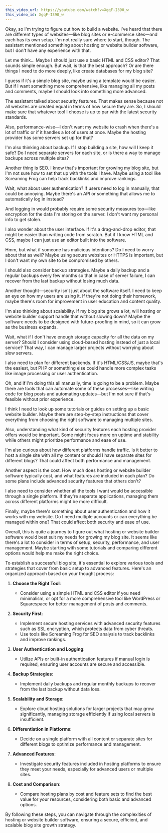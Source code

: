 ```yaml
---
this_video_url: https://youtube.com/watch?v=XgqF-I390_w
this_video_id: XgqF-I390_w
---
```

<think>
Okay, so I'm trying to figure out how to build a website. I've heard that there are different types of websites—like blog sites or e-commerce sites—and each has its own setup. I'm not really sure where to start, though. The assistant mentioned something about hosting or website builder software, but I don't have any experience with that.

Let me think... Maybe I should just use a basic HTML and CSS editor? That sounds simple enough. But wait, is that the best approach? Or are there things I need to do more deeply, like create databases for my blog site?

I guess if it's a simple blog site, maybe using a template would be easier. But if I want something more comprehensive, like managing all my posts and comments, maybe I should look into something more advanced.

The assistant talked about security features. That makes sense because not all websites are created equal in terms of how secure they are. So, I should make sure that whatever tool I choose is up to par with the latest security standards.

Also, performance-wise—I don't want my website to crash when there's a lot of traffic or if it handles a lot of users at once. Maybe the hosting provider has some servers set up for that?

I'm also thinking about backup. If I stop building a site, how will I keep it safe? Do I need separate servers for each site, or is there a way to manage backups across multiple sites?

Another thing is SEO. I know that's important for growing my blog site, but I'm not sure how to set that up with the tools I have. Maybe using a tool like Screaming Frog can help track backlinks and improve rankings.

Wait, what about user authentication? If users need to log in manually, that could be annoying. Maybe there's an API or something that allows me to automatically log in instead?

And logging in would probably require some security measures too—like encryption for the data I'm storing on the server. I don't want my personal info to get stolen.

I also wonder about the user interface. If it's a drag-and-drop editor, that might be easier than writing code from scratch. But if I know HTML and CSS, maybe I can just use an editor built into the software.

Hmm, but what if someone has malicious intentions? Do I need to worry about that as well? Maybe using secure websites or HTTPS is important, but I don't want my own site to be compromised by others.

I should also consider backup strategies. Maybe a daily backup and a regular backups every few months so that in case of server failure, I can recover from the last backup without losing much data.

Another thought—security isn't just about the software itself. I need to keep an eye on how my users are using it. If they're not doing their homework, maybe there's room for improvement in user education and content quality.

I'm also thinking about scalability. If my blog site grows a lot, will hosting or website builder support handle that without slowing down? Maybe the software needs to be designed with future-proofing in mind, so it can grow as the business expands.

Wait, what if I don't have enough storage capacity for all the data on my server? Should I consider using cloud-based hosting instead of just a local service? That way, I can manage larger projects without worrying about slow servers.

I also need to plan for different backends. If it's HTML/CSS/JS, maybe that's the easiest, but PHP or something else could handle more complex tasks like image processing or user authentication.

Oh, and if I'm doing this all manually, time is going to be a problem. Maybe there are tools that can automate some of these processes—like writing code for blog posts and automating updates—but I'm not sure if that's feasible without prior experience.

I think I need to look up some tutorials or guides on setting up a basic website builder. Maybe there are step-by-step instructions that cover everything from choosing the right software to managing multiple sites.

Also, understanding what kind of security features each hosting provider offers would be important. Some might focus more on uptime and stability while others might prioritize performance and ease of use.

I'm also curious about how different platforms handle traffic. Is it better to host a single site with all my content or should I have separate sites for different blogs? That could affect both performance and management.

Another aspect is the cost. How much does hosting or website builder software typically cost, and what features are included in each plan? Do some plans include advanced security features that others don't?

I also need to consider whether all the tools I want would be accessible through a single platform. If they're separate applications, managing them across different platforms might be more difficult.

Finally, maybe there's something about user authentication and how it works with my website. Do I need multiple accounts or can everything be managed within one? That could affect both security and ease of use.

Overall, this is quite a journey to figure out what hosting or website builder software would best suit my needs for growing my blog site. It seems like there's a lot to consider in terms of setup, security, performance, and user management. Maybe starting with some tutorials and comparing different options would help me make the right choice.
</think>

To establish a successful blog site, it's essential to explore various tools and strategies that cover from basic setup to advanced features. Here's an organized approach based on your thought process:

1. **Choose the Right Tool**: 
   - Consider using a simple HTML and CSS editor if you need minimalism, or opt for a more comprehensive tool like WordPress or Squarespace for better management of posts and comments.

2. **Security First**:
   - Implement secure hosting services with advanced security features such as SSL encryption, which protects data from cyber threats.
   - Use tools like Screaming Frog for SEO analysis to track backlinks and improve rankings.

3. **User Authentication and Logging**:
   - Utilize APIs or built-in authentication features if manual login is required, ensuring user accounts are secure and accessible.

4. **Backup Strategies**:
   - Implement daily backups and regular monthly backups to recover from the last backup without data loss.

5. **Scalability and Storage**:
   - Explore cloud hosting solutions for larger projects that may grow significantly, managing storage efficiently if using local servers is insufficient.

6. **Differentiation in Platforms**:
   - Decide on a single platform with all content or separate sites for different blogs to optimize performance and management.

7. **Advanced Features**:
   - Investigate security features included in hosting platforms to ensure they meet your needs, especially for advanced users or multiple sites.

8. **Cost and Comparison**:
   - Compare hosting plans by cost and feature sets to find the best value for your resources, considering both basic and advanced options.

By following these steps, you can navigate through the complexities of hosting or website builder software, ensuring a secure, efficient, and scalable blog site growth strategy.
